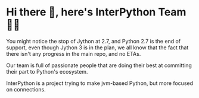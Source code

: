 # Hi there 👋, here's InterPython Team 👨‍💻

You might notice the stop of Jython at 2.7, and Python 2.7 is the end of support, even though Jython 3 is in the plan, we all know that the fact that there isn't any progress in the main repo, and no ETAs.

Our team is full of passionate people that are doing their best at committing their part to Python's ecosystem.

InterPython is a project trying to make jvm-based Python, but more focused on connections.

